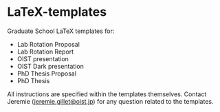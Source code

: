 # LaTeX-templates
Graduate School LaTeX templates for:
* Lab Rotation Proposal
* Lab Rotation Report
* OIST presentation
* OIST Dark presentation
* PhD Thesis Proposal
* PhD Thesis

All instructions are specified within the templates themselves.
Contact Jeremie (jeremie.gillet@oist.jp) for any question related to the templates.
